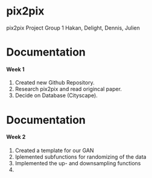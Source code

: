 # pix2pix
pix2pix Project Group 1 Hakan, Delight, Dennis, Julien

# Documentation<br />
#### Week 1<br />
1. Created new Github Repository. 
2. Research pix2pix and read origincal paper.
3. Decide on Database (Cityscape). 

# Documentation<br />
#### Week 2<br />
1. Created a template for our GAN
2. Iplemented subfunctions for randomizing of the data
3. Implemented the up- and downsampling functions
4.
